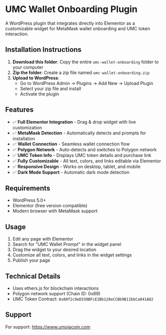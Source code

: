 # UMC Wallet Onboarding Plugin

A WordPress plugin that integrates directly into Elementor as a customizable widget for MetaMask wallet onboarding and UMC token interaction.

## Installation Instructions

1. **Download this folder**: Copy the entire `umc-wallet-onboarding` folder to your computer
2. **Zip the folder**: Create a zip file named `umc-wallet-onboarding.zip`
3. **Upload to WordPress**: 
   - Go to WordPress Admin → Plugins → Add New → Upload Plugin
   - Select your zip file and install
   - Activate the plugin

## Features

- ✅ **Full Elementor Integration** - Drag & drop widget with live customization
- ✅ **MetaMask Detection** - Automatically detects and prompts for installation
- ✅ **Wallet Connection** - Seamless wallet connection flow
- ✅ **Polygon Network** - Auto-detects and switches to Polygon network
- ✅ **UMC Token Info** - Displays UMC token details and purchase link
- ✅ **Fully Customizable** - All text, colors, and links editable via Elementor
- ✅ **Responsive Design** - Works on desktop, tablet, and mobile
- ✅ **Dark Mode Support** - Automatic dark mode detection

## Requirements

- WordPress 5.0+
- Elementor (free version compatible)
- Modern browser with MetaMask support

## Usage

1. Edit any page with Elementor
2. Search for "UMC Wallet Prompt" in the widget panel
3. Drag the widget to your desired location
4. Customize all text, colors, and links in the widget settings
5. Publish your page

## Technical Details

- Uses ethers.js for blockchain interactions
- Polygon network support (Chain ID: 0x89)
- UMC Token Contract: `0x80f2c9eD338BFcE2Bb128eCCBb9B11bbCa041A82`

## Support

For support: https://www.umojacoin.com
